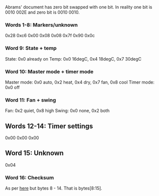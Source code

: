 

Abrams' document has zero bit swapped with one bit. In reality one bit is 0010 002E and zero bit is 0010 0010.

### Words 1-8: Markers/unknown
0x28
0xc6
0x00
0x08
0x08
0x7f
0x90
0x0c

### Word 9: State + temp
State: 0x0 already on
Temp: 0x0 16degC, 0x4 18degC, 0x7 30degC

### Word 10: Master mode + timer mode
Master mode: 0x0 auto, 0x2 heat, 0x4 dry, 0x7 fan, 0x8 cool
Timer mode: 0x0 off

### Word 11: Fan + swing
Fan: 0x2 quiet, 0x8 high
Swing: 0x0 none, 0x2 both

## Words 12-14: Timer settings
0x00
0x00
0x00

## Word 15: Unknown
0x04

### Word 16: Checksum
As per [here][checksum-info] but bytes 8 - 14. That is bytes[8:15].


[checksum-info]: https://stackoverflow.com/questions/48531654/fujitsu-ir-remote-checksum-calculation
[broadlink-info]: https://github.com/mjg59/python-broadlink/blob/master/protocol.md#sending-data
[pronto-info]: http://www.remotecentral.com/features/irdisp1.htm
[fujitsu-reverse]: http://files.remotecentral.com/library/21-1/fujitsu/air_conditioner/index.html 